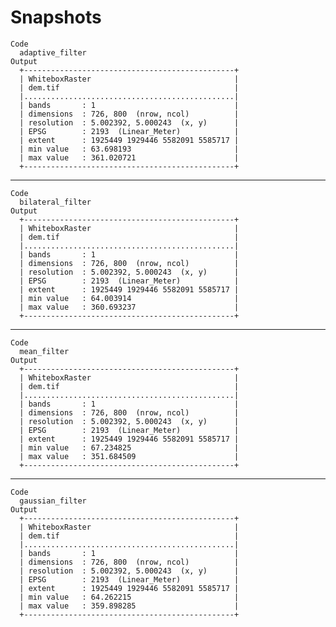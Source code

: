 # Snapshots

    Code
      adaptive_filter
    Output
      +-----------------------------------------------+ 
      | WhiteboxRaster                                |
      | dem.tif                                       |
      |...............................................| 
      | bands       : 1                               |
      | dimensions  : 726, 800  (nrow, ncol)          |
      | resolution  : 5.002392, 5.000243  (x, y)      |
      | EPSG        : 2193  (Linear_Meter)            |
      | extent      : 1925449 1929446 5582091 5585717 |
      | min value   : 63.698193                       |
      | max value   : 361.020721                      |
      +-----------------------------------------------+ 

---

    Code
      bilateral_filter
    Output
      +-----------------------------------------------+ 
      | WhiteboxRaster                                |
      | dem.tif                                       |
      |...............................................| 
      | bands       : 1                               |
      | dimensions  : 726, 800  (nrow, ncol)          |
      | resolution  : 5.002392, 5.000243  (x, y)      |
      | EPSG        : 2193  (Linear_Meter)            |
      | extent      : 1925449 1929446 5582091 5585717 |
      | min value   : 64.003914                       |
      | max value   : 360.693237                      |
      +-----------------------------------------------+ 

---

    Code
      mean_filter
    Output
      +-----------------------------------------------+ 
      | WhiteboxRaster                                |
      | dem.tif                                       |
      |...............................................| 
      | bands       : 1                               |
      | dimensions  : 726, 800  (nrow, ncol)          |
      | resolution  : 5.002392, 5.000243  (x, y)      |
      | EPSG        : 2193  (Linear_Meter)            |
      | extent      : 1925449 1929446 5582091 5585717 |
      | min value   : 67.234825                       |
      | max value   : 351.684509                      |
      +-----------------------------------------------+ 

---

    Code
      gaussian_filter
    Output
      +-----------------------------------------------+ 
      | WhiteboxRaster                                |
      | dem.tif                                       |
      |...............................................| 
      | bands       : 1                               |
      | dimensions  : 726, 800  (nrow, ncol)          |
      | resolution  : 5.002392, 5.000243  (x, y)      |
      | EPSG        : 2193  (Linear_Meter)            |
      | extent      : 1925449 1929446 5582091 5585717 |
      | min value   : 64.262215                       |
      | max value   : 359.898285                      |
      +-----------------------------------------------+ 

